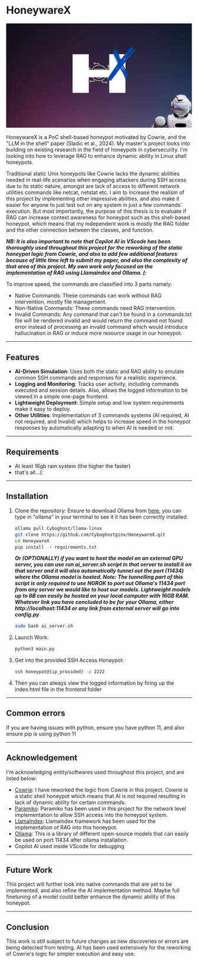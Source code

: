 # HoneywareX

![honeywarex](https://github.com/Cyboghostginx/HoneywareX/blob/main/assets/logo.png)

HoneywareX is a PoC shell-based honeypot motivated by Cowrie, and the "LLM in the shell" paper (Sladic et al., 2024). My master's project looks into building on existing research in the field of honeypots in cybersecurity. I'm looking into how to leverage RAG to enhance dynamic ability in Linux shell honeypots.

Traditional static Unix honeypots like Cowrie lacks the dynamic abilities needed in real-life scenarios when engaging attackers during SSH access due to its static nature, amongst are lack of access to different network utilities commands like netcat, netstat etc. I aim to increase the realism of this project by implementing other impressive abilities, and also make it easier for anyone to just test out on any system in just a few commands’ execution. But most importantly, the purpose of this thesis is to evaluate if RAG can increase context awareness for honeypot such as this shell-based honeypot, which means that my independent work is mostly the RAG folder and the other connection between the classes, and function.

***NB: It is also important to note that Copilot AI in VScode has been thoroughly used throughout this project for the reworking of the static honeypot logic from Cowrie, and also to add few additional features because of little time left to submit my paper, and also the complexity of that area of this project. My own work only focused on the implementation of RAG using Llamaindex and Ollama. (:***

To improve speed, the commands are classified into 3 parts namely:
- Native Commands: These commands can work without RAG intervention, mostly file management.
- Non-Native Commands: These commands need RAG intervention.
- Invalid Commands: Any command that can't be found in a commands.txt file will be rendered invalid and would return the command not found error instead of processing an invalid command which would introduce hallucination in RAG or induce more resource usage in our honeypot.

---

## Features

- **AI-Driven Simulation**: Uses both the static and RAG ability to emulate common SSH commands and responses for a realistic experience.
- **Logging and Monitoring**: Tracks user activity, including commands executed and session details. Also, allows the logged information to be viewed in a simple one-page frontend.
- **Lightweight Deployment**: Simple setup and low system requirements make it easy to deploy.
- **Other Utilities**: Implementation of 3 commands systems (AI required, AI not required, and Invalid) which helps to increase speed in the honeypot responses by automatically adapting to when AI is needed or not.

---

## Requirements
- At least 16gb ram system (the higher the faster)
- that's all...(:

---

## Installation

1. Clone the repository:
   Ensure to download Ollama from [here](https://ollama.com/download/linux), you can type in "ollama" in your terminal to see it it has been correctly installed.
   
   ```bash
   ollama pull Cyboghost/llama-linux
   git clone https://github.com/Cyboghostginx/HoneywareX.git
   cd HoneywareX
   pip install -r requirements.txt
   ```
   
   ***Or (OPTIONALLY) if you want to host the model on an external GPU server, you can use run ai_server.sh script in that server to install it on that server and it will also automatically tunnel out the      port (11434) where the Ollama model is hosted. Note: The tunnelling part of this script is only required to use NGROK to port out Ollama's 11434 port from any server we would like to host our models.        Lightweight models up to 8B can easily be hosted on your local computer with 16GB RAM. Whatever link you have concluded to be for your Ollama, either http://localhost:11434 or any link from external         server will go into config.py***

   ```bash
   sudo bash ai_server.sh
   ```
   

2. Launch Work:
   
   ```bash
   python3 main.py
   ```

3. Get into the provided SSH Access Honeypot:
   ```bash
   ssh honeypot@{ip_provided} -p 2222
   ```
4. Then you can always view the logged information by firing up the index.html file in the frontend folder

---

## Common errors
If you are having issues with python, ensure you have python 11, and also ensure pip is using python 11

---

## Acknowledgement
I'm acknowledging entity/softwares used throughout this project, and are listed below:
- [Cowrie](https://github.com/cowrie/cowrie): I have reworked the logic from Cowrie in this project. Cowrie is a static shell honeypot which means that AI is not required resulting in lack of dynamic ability for certain commands.
- [Paramiko](https://www.paramiko.org/): Paramiko has been used in this project for the network level implementation to allow SSH access into the honeypot system.
- [LlamaIndex](https://docs.llamaindex.ai/en/stable/): Llamaindex framework has been used for the implementation of RAG into this honeypot.
- [Ollama](https://ollama.com/library): This is a library of different open-source models that can easily be used on port 11434 after ollama installation.
- Copilot AI used inside VScode for debugging

---

## Future Work
This project will further look into native commands that are yet to be implemented, and also refine the AI implementation method. Maybe full finetuning of a model could better enhance the dynamic ability of this honeypot.

---

## Conclusion
This work is still subject to future changes as new discoveries or errors are being detected from testing. AI has been used extensively for the reworking of Cowrie's logic for simpler execution and easy use.


